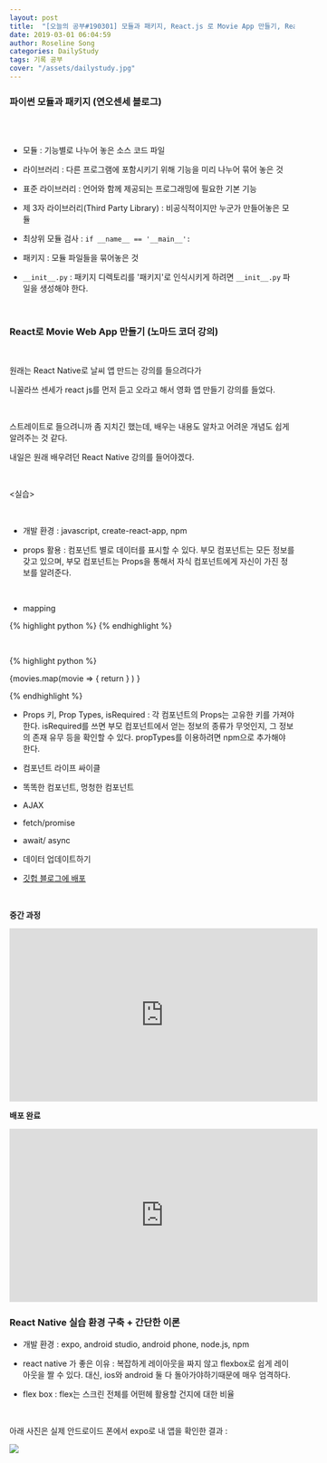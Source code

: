 ```yaml
---
layout: post
title:  "[오늘의 공부#190301] 모듈과 패키지, React.js 로 Movie App 만들기, React Native 간단 이론"
date: 2019-03-01 06:04:59
author: Roseline Song
categories: DailyStudy
tags: 기록 공부
cover: "/assets/dailystudy.jpg"
---
```



### 파이썬 모듈과 패키지 (연오센세 블로그)
<br>​

- 모듈 : 기능별로 나누어 놓은 소스 코드 파일 

- 라이브러리 : 다른 프로그램에 포함시키기 위해 기능을 미리 나누어 묶어 놓은 것

- 표준 라이브러리 : 언어와 함께 제공되는 프로그래밍에 필요한 기본 기능 

- 제 3자 라이브러리(Third Party Library) : 비공식적이지만 누군가 만들어놓은 모듈


- 최상위 모듈 검사 : `if __name__ == '__main__':`

- 패키지 : 모듈 파일들을 묶어놓은 것 

- `__init__.py` : 패키지 디렉토리를 '패키지'로 인식시키게 하려면 `__init__.py` 파일을 생성해야 한다. 


​

### React로 Movie Web App 만들기 (노마드 코더 강의)

​

원래는 React Native로 날씨 앱 만드는 강의를 들으려다가 

니꼴라쓰 센세가 react js를 먼저 듣고 오라고 해서 영화 앱 만들기 강의를 들었다. 

​

스트레이트로 들으려니까 좀 지치긴 했는데, 배우는 내용도 알차고 어려운 개념도 쉽게 알려주는 것 같다. 

내일은 원래 배우려던 React Native 강의를 들어야겠다.

​

<실습> 

​

- 개발 환경 : javascript, create-react-app, npm

- props 활용 : 컴포넌트 별로 데이터를 표시할 수 있다. 부모 컴포넌트는 모든 정보를 갖고 있으며, 부모 컴포넌트는 Props을 통해서 자식 컴포넌트에게 자신이 가진 정보를 알려준다.

​

- mapping 

{% highlight python %}
<Movie title={movie_titles[0]} poster={moive_posters[0]}/>
<Movie title={movie_titles[1]} poster={moive_posters[1]}/>
<Movie title={movie_titles[2]} poster={moive_posters[2]}/>
{% endhighlight %}

<br>

{% highlight python %}

{movies.map(movie => {
return <Movie title={movie.title} poster={movie.poster} />
} ) }

{% endhighlight %}


- Props 키, Prop Types, isRequired : 각 컴포넌트의 Props는 고유한 키를 가져야 한다. isRequired를 쓰면 부모 컴포넌트에서 얻는 정보의 종류가 무엇인지, 그 정보의 존재 유무 등을 확인할 수 있다.  propTypes를 이용하려면 npm으로 추가해야 한다. 

- 컴포넌트 라이프 싸이클

- 똑똑한 컴포넌트, 멍청한 컴포넌트 

- AJAX 

- fetch/promise

- await/ async

- 데이터 업데이트하기 

- [깃헙 블로그에 배포](https://roseline124.github.io/react_movie_app/)

<br>

**중간 과정**

<iframe width="544" height="306" src="https://serviceapi.nmv.naver.com/flash/convertIframeTag.nhn?vid=C2CDF2CF3A738CCC50257571CEE6307AAD01&outKey=V1233b0597cb21fd3007057aa820458275cd747a39a336ec7df1d57aa820458275cd7" frameborder="no" scrolling="no" title="NaverVideo" allow="autoplay; gyroscope; accelerometer; encrypted-media" allowfullscreen></iframe>

<br>

**배포 완료**

<iframe width="544" height="306" src="https://serviceapi.nmv.naver.com/flash/convertIframeTag.nhn?vid=718CD1CFEA307121EF5604CC676647DAE467&outKey=V12108c21216b86cf07d992b665f3906fdf90dffc2941c19a049592b665f3906fdf90" frameborder="no" scrolling="no" title="NaverVideo" allow="autoplay; gyroscope; accelerometer; encrypted-media" allowfullscreen></iframe>

<br>

### React Native 실습 환경 구축 + 간단한 이론 

- 개발 환경 : expo, android studio, android phone, node.js, npm

- react native 가 좋은 이유​ : 복잡하게 레이아웃을 짜지 않고 flexbox로 쉽게 레이아웃을 짤 수 있다. 대신, ios와 android 둘 다 돌아가야하기때문에 매우 엄격하다.

- flex box : flex는 스크린 전체를 어떤헤 활용할 건지에 대한 비율 

​

아래 사진은 실제 안드로이드 폰에서 expo로 내 앱을 확인한 결과 : 


<img src="https://mail.naver.com/read/image/original/?mimeSN=1551455321.343984.54677.14080&offset=341774&size=67248&u=guseod24&cid=f9d81e418e2292aee6ce4a6bb9ed8d5@cmobileweb01.nm.nhnsystem.com&contentType=image/jpeg&filename=screen19-03-01-11-47-15.jpg&org=1">